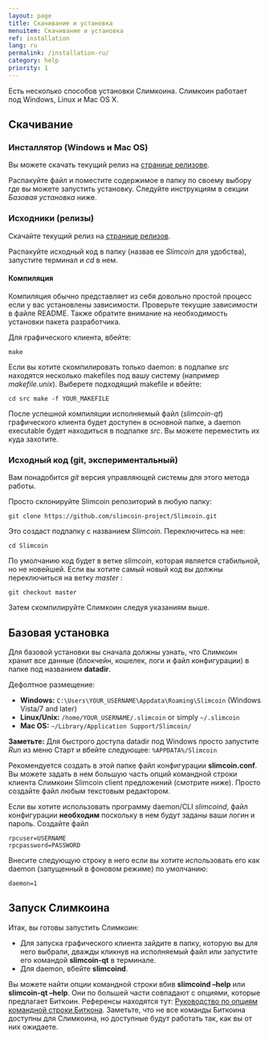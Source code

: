 ```yaml
---
layout: page
title: Скачивание и установка
menuitem: Скачивание и установка
ref: installation
lang: ru
permalink: /installation-ru/
category: help
priority: 1
---
```


Есть несколько способов установки Слимкоина. Слимкоин работает под Windows, Linux и Mac OS X.

## Скачивание

### Инсталлятор (Windows и Mac OS)

Вы можете скачать текущий релиз на [странице релизове](https://github.com/slimcoin-project/Slimcoin/releases).

Распакуйте файл и поместите содержимое в папку по своему выбору где вы можете запустить установку. Следуйте инструкциям в секции _Базовая установка_ ниже.

### Исходники (релизы)

Скачайте текущий релиз на [странице релизов](https://github.com/slimcoin-project/Slimcoin/releases).

Распакуйте исходный код в папку (назвав ее _Slimcoin_ для удобства), запустите терминал и _cd_ в нем.

#### Компиляция

Компиляция обычно представляет из себя довольно простой процесс если у вас установлены зависимости. Проверьте текущие зависимости в файле README. Также обратите внимание на необходимость установки пакета разработчика.

Для графического клиента, вбейте:

```
make

```

Если вы хотите скомпилировать только daemon: в подпапке _src_ находятся несколько makefiles под вашу систему (например _makefile.unix_). Выберете подходящий makefile и вбейте:

`cd src make -f YOUR_MAKEFILE`

После успешной компиляции исполняемый файл (_slimcoin-qt_) графического клиента будет доступен в основной папке, а daemon executable будет находиться в подпапке _src_. Вы можете переместить их куда захотите.

### Исходный код (git, экспериментальный)

Вам понадобится _git_ версия управляющей системы для этого метода работы.

Просто склонируйте Slimcoin репозиторий в любую папку:

`git clone https://github.com/slimcoin-project/Slimcoin.git`

Это создаст подпапку с названием _Slimcoin_. Переключитесь на нее:

`cd Slimcoin`

По умолчанию код будет в ветке _slimcoin_, которая является стабильной, но не новейшей. Если вы хотите самый новый код вы должны переключиться на ветку _master_ :

`git checkout master`

Затем скомпилируйте Слимкоин следуя указаниям выше.

## Базовая установка

Для базовой установки вы сначала должны узнать, что Слимкоин хранит все данные (блокчейн, кошелек, логи и файл конфигурации) в папке под названием **datadir**.

Дефолтное размещение:

*   **Windows:** `C:\Users\YOUR_USERNAME\Appdata\Roaming\Slimcoin` (Windows Vista/7 and later)
*   **Linux/Unix:** `/home/YOUR_USERNAME/.slimcoin` or simply `~/.slimcoin`
*   **Mac OS:** `~/Library/Application Support/Slimcoin/`

**Заметьте:** Для быстрого доступа datadir под Windows просто запустите _Run_ из меню Старт и вбейте следующее: `%APPDATA%/Slimcoin`

Рекомендуется создать в этой папке файл конфигурации **slimcoin.conf**. Вы можете задать в нем большую часть опций командной строки клиента Слимкоин Slimcoin client предложений (смотрите ниже). Просто создайте файл любым текстовым редактором.

Если вы хотите использовать программу daemon/CLI _slimcoind_, файл конфигурации **необходим** поскольку в нем будут заданы ваши логин и пароль. Создайте файл

<div class="highlighter-rouge">

```
rpcuser=USERNAME
rpcpassword=PASSWORD

```

</div>

Внесите следующую строку в него если вы хотите использовать его как daemon (запущенный в фоновом режиме) по умолчанию:

<div class="highlighter-rouge">

```
daemon=1

```

</div>

## Запуск Слимкоина

Итак, вы готовы запустить Слимкоин:

*   Для запуска графического клиента зайдите в папку, которую вы для него выбрали, дважды кликнув на исполняемый файл или запустите его командой **slimcoin-qt** в терминале.
*   Для daemon, вбейте **slimcoind**.

Вы можете найти опции командной строки вбив **slimcoind –help** или **slimcoin-qt –help**. Они по большей части совпадают с опциями, которые предлагает Биткоин. Референсы находятся тут: [Руководство по опциям командной строки Биткона](https://en.bitcoin.it/wiki/Running_Bitcoin). Заметьте, что не все команды Биткоина доступны для Слимкоина, но доступные будут работать так, как вы от них ожидаете.
